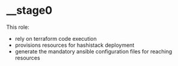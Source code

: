 # __stage0

This role:

* rely on terraform code execution
* provisions resources for hashistack deployment
* generate the mandatory ansible configuration files for reaching resources

